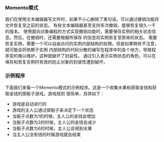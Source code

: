 ### Memento模式
我们在使用文本编辑器写文件时，如果不小心删除了某句话，可以通过撤销功能将文件恢复至之前的状态。
有些文本编辑器甚至支持多次撤销，能够恢复很久一千的版本。
使用面向对象编程的方式实现撤销功能时，需要保存实例的相关状态信息。然后，在撤销时，还需要根据所保存
的信息将实例恢复至原来的状态。
需要恢复实例，需要一个可以自由访问的实例内部结构的权限。但是如果稍有不注意，就可能会将依赖于实例
内部结构的代码分散的编写在程序中的各个地方，导致程序变的难以维护。这种就破坏了封装性。
通过引入表示实例状态的角色，可以在保存和恢复实例时有效的防止对象的封装性遭到破坏。

### 示例程序
下面我们来看一个Memento模式的示例程序。这是一个收集水果和获取金钱和获取金钱的掷骰子游戏。游戏规则
很简单，具体如下：
- 游戏是自动进行的
- 游戏的主人公通过掷骰子来决定下一个状态
- 当骰子点数为1的时候，主人公的金钱会增加
- 当骰子点数为2的时候，主人公的金钱会减少
- 当骰子点数为6的时候，主人公会得到水果
- 当主人公没有钱的时候游戏就会结束

